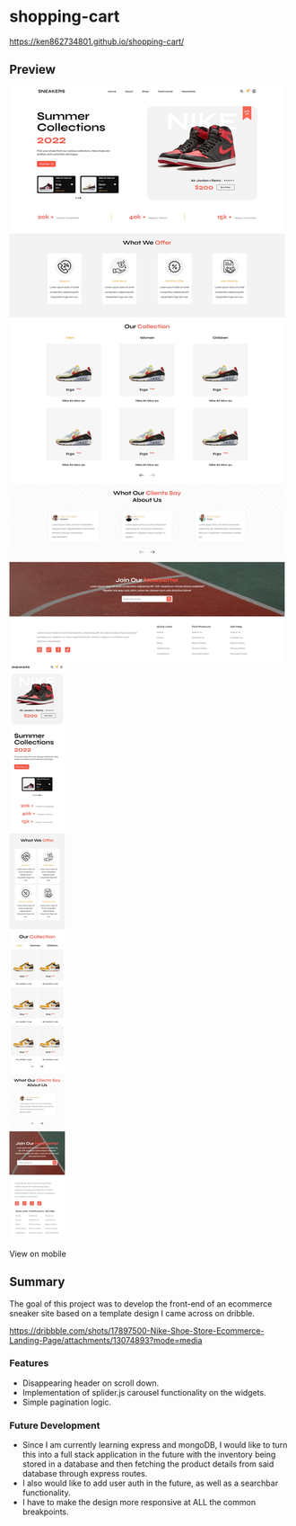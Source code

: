 # shopping-cart

https://ken862734801.github.io/shopping-cart/

## Preview
<img src="./assets/images/desktop.jpeg">

<img src="./assets/images/mobile.jpeg">

View on mobile

## Summary

The goal of this project was to develop the front-end of an ecommerce sneaker site based on a template design I came across on dribble. 

https://dribbble.com/shots/17897500-Nike-Shoe-Store-Ecommerce-Landing-Page/attachments/13074893?mode=media


### Features
- Disappearing header on scroll down.
- Implementation of splider.js carousel functionality on the widgets.  
- Simple pagination logic. 

### Future Development

- Since I am currently learning express and mongoDB, I would like to turn this into a full stack application in the future with the inventory being stored in a database and then fetching the product details from said database through express routes.
- I also would like to add user auth in the future, as well as a searchbar functionality.
- I have to make the design more responsive at ALL the common breakpoints.